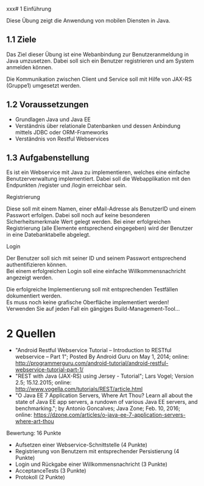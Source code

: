 ﻿xxx# 1 Einführung

Diese Übung zeigt die Anwendung von mobilen Diensten in Java.

## 1.1 Ziele

Das Ziel dieser Übung ist eine Webanbindung zur Benutzeranmeldung in Java umzusetzen. 
Dabei soll sich ein Benutzer registrieren und am System anmelden können.

Die Kommunikation zwischen Client und Service soll mit Hilfe von JAX-RS (Gruppe1) umgesetzt werden.

## 1.2 Voraussetzungen

- Grundlagen Java und Java EE
- Verständnis über relationale Datenbanken und dessen Anbindung mittels JDBC oder ORM-Frameworks
- Verständnis von Restful Webservices

## 1.3 Aufgabenstellung

Es ist ein Webservice mit Java zu implementieren, welches eine einfache Benutzerverwaltung implementiert. 
Dabei soll die Webapplikation mit den Endpunkten /register und /login erreichbar sein.

Registrierung

Diese soll mit einem Namen, einer eMail-Adresse als BenutzerID und einem Passwort erfolgen. Dabei soll noch auf keine besonderen Sicherheitsmerkmale Wert gelegt werden. Bei einer erfolgreichen Registrierung (alle Elemente entsprechend eingegeben) wird der Benutzer in eine Datebanktabelle abgelegt.

Login

Der Benutzer soll sich mit seiner ID und seinem Passwort entsprechend authentifizieren können.  
Bei einem erfolgreichen Login soll eine einfache Willkommensnachricht angezeigt werden.

Die erfolgreiche Implementierung soll mit entsprechenden Testfällen dokumentiert werden.  
Es muss noch keine grafische Oberfläche implementiert werden! Verwenden Sie auf jeden Fall ein gängiges Build-Management-Tool...

# 2 Quellen

- "Android Restful Webservice Tutorial – Introduction to RESTful webservice – Part 1"; Posted By Android Guru on May 1, 2014; online: http://programmerguru.com/android-tutorial/android-restful-webservice-tutorial-part-1/
- "REST with Java (JAX-RS) using Jersey - Tutorial"; Lars Vogel; Version 2.5; 15.12.2015; online: http://www.vogella.com/tutorials/REST/article.html
- "O Java EE 7 Application Servers, Where Art Thou? Learn all about the state of Java EE app servers, a rundown of various Java EE servers, and benchmarking."; by Antonio Goncalves; Java Zone; Feb. 10, 2016; online: https://dzone.com/articles/o-java-ee-7-application-servers-where-art-thou

Bewertung: 16 Punkte
- Aufsetzen einer Webservice-Schnittstelle (4 Punkte)
- Registrierung von Benutzern mit entsprechender Persistierung (4 Punkte)
- Login und Rückgabe einer Willkommensnachricht (3 Punkte)
- AcceptanceTests (3 Punkte)
- Protokoll (2 Punkte)